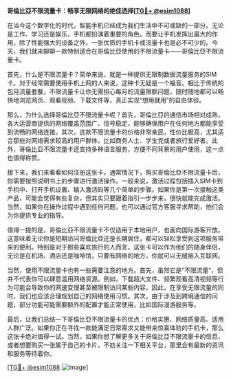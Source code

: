 **哥倫比亞不限流量卡：畅享无限网络的绝佳选择[[TG💪+ @esim1088](https://t.me/s/esim1088)]**

在当今这个数字化的时代，智能手机已经成为我们生活中不可或缺的一部分。无论是工作、学习还是娱乐，手机都扮演着重要的角色。而要让手机发挥出最大的作用，除了性能强大的设备之外，一张优质的手机卡或流量卡也是必不可少的。今天，我们就来聊聊一款特别适合在哥倫比亞使用的不限流量卡——哥倫比亞不限流量卡。

首先，什么是不限流量卡？简单来说，就是一种提供无限制数据流量服务的SIM卡。对于经常需要使用手机上网的人来说，这种卡无疑是一个福音。相比于传统的包月流量套餐，不限流量卡让你无需担心每月的流量限额问题，随时随地都可以畅快地浏览网页、观看视频、下载文件等，真正实现“想用就用”的自由体验。

那么，为什么选择哥倫比亞不限流量卡呢？首先，哥倫比亞的通信市场相对成熟，各大运营商提供的网络覆盖范围广、信号稳定，能够确保用户在任何地方都能享受到流畅的网络连接。其次，这款不限流量卡的价格非常亲民，性价比极高，尤其适合那些对网络需求较高的用户群体，比如商务人士、学生党或者旅行爱好者。此外，哥倫比亞不限流量卡还支持多种语言服务，方便不同背景的用户使用，这一点也值得称赞。

接下来，我们来看看如何注册这张卡。通常情况下，购买哥倫比亞不限流量卡后，你需要按照说明书上的步骤进行激活操作。一般来说，激活过程包括插入SIM卡到手机中、打开手机设置、输入激活码等几个简单的步骤。如果你是第一次接触这类产品，可能会觉得有些复杂，但其实只要跟着指引一步步来，很快就能完成激活。当然，如果你在操作过程中遇到任何问题，也可以通过官方客服寻求帮助，他们会为你提供专业的指导。

值得一提的是，哥倫比亞不限流量卡不仅适用于本地用户，也面向国际游客开放。这意味着无论你是短期访问哥倫比亞还是长期居住，都可以轻松享受到这项服务带来的便利。特别是对于那些喜欢旅行的人而言，这张卡可以作为他们的随身伴侣，无论是在机场、酒店还是咖啡馆，只要有网络的地方，你就可以无缝接入互联网。

当然，使用不限流量卡也有一些需要注意的地方。首先，虽然它是“不限流量”，但并不代表你可以肆意滥用网络资源。例如，下载超大文件、频繁观看高清视频等行为可能会导致你的网速变慢甚至被限制访问某些内容。因此，在享受无限流量的同时，我们也应该合理规划自己的网络使用习惯。其次，由于涉及到跨境通信的问题，部分功能可能需要额外的配置才能正常使用，比如国际漫游服务等。

最后，让我们总结一下哥倫比亞不限流量卡的优点：价格实惠、网络质量高、适用人群广泛。如果你正在寻找一款能满足日常需求又能带来惊喜体验的手机卡，那么这张卡绝对值得一试。当然，如果你想了解更多关于哥倫比亞不限流量卡的信息，或者想要购买一张属于自己的卡片，不妨关注一下相关平台，那里会有最新的资讯和服务等待着你。

[[TG💪+ @esim1088](https://t.me/s/esim1088) ![Image](https://i.postimg.cc/4NQfJmqS/Snipaste-2025-05-13-00-14-12.png)]